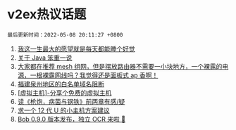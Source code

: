 # v2ex热议话题

`最后更新时间：2022-05-08 20:11:27 +0800`

1. [我这一生最大的愿望就是每天都能睡个好觉](https://www.v2ex.com/t/851523)
1. [关于 Java 笨重一说](https://www.v2ex.com/t/851477)
1. [大家都在推荐 mesh 组网，但是摆放路由器不需要一小块地方，一个裸露的电源，一根裸露网线吗？我觉得还是面板式 ap 香啊！](https://www.v2ex.com/t/851454)
1. [福建泉州地区的白名单域名阻断](https://www.v2ex.com/t/851525)
1. [[虚拟主机]-分享个免费的虚拟主机](https://www.v2ex.com/t/851530)
1. [读《枪炮，病菌与钢铁》前两章有感/疑](https://www.v2ex.com/t/851538)
1. [求一个 12 代 U 的小主机方案建议](https://www.v2ex.com/t/851506)
1. [Bob 0.9.0 版本发布，独立 OCR 来啦 🎉](https://www.v2ex.com/t/851543)

